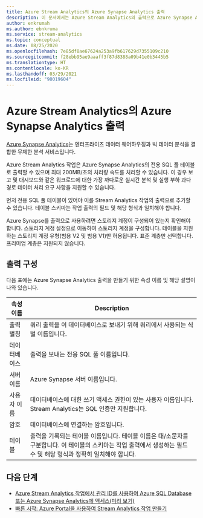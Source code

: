 ```yaml
---
title: Azure Stream Analytics의 Azure Synapse Analytics 출력
description: 이 문서에서는 Azure Stream Analytics의 출력으로 Azure Synapse Analytics를 설명합니다.
author: enkrumah
ms.author: ebnkruma
ms.service: stream-analytics
ms.topic: conceptual
ms.date: 08/25/2020
ms.openlocfilehash: 7e85df8ae67624a253a9fb617629d7355109c210
ms.sourcegitcommit: f28ebb95ae9aaaff3f87d8388a09b41e0b3445b5
ms.translationtype: HT
ms.contentlocale: ko-KR
ms.lasthandoff: 03/29/2021
ms.locfileid: "98019604"
---
```

# <a name="azure-synapse-analytics-output-from-azure-stream-analytics"></a>Azure Stream Analytics의 Azure Synapse Analytics 출력

[Azure Synapse Analytics](https://azure.microsoft.com/services/synapse-analytics)는 엔터프라이즈 데이터 웨어하우징과 빅 데이터 분석을 결합한 무제한 분석 서비스입니다. 

Azure Stream Analytics 작업은 Azure Synapse Analytics의 전용 SQL 풀 테이블로 출력할 수 있으며 최대 200MB/초의 처리량 속도를 처리할 수 있습니다. 이 경우 보고 및 대시보드와 같은 워크로드에 대한 가장 까다로운 실시간 분석 및 실행 부하 과다 경로 데이터 처리 요구 사항을 지원할 수 있습니다.  

먼저 전용 SQL 풀 테이블이 있어야 이를 Stream Analytics 작업의 출력으로 추가할 수 있습니다. 테이블 스키마는 작업 출력의 필드 및 해당 형식과 일치해야 합니다. 

Azure Synapse를 출력으로 사용하려면 스토리지 계정이 구성되어 있는지 확인해야 합니다. 스토리지 계정 설정으로 이동하여 스토리지 계정을 구성합니다. 테이블을 지원하는 스토리지 계정 유형(범용 V2 및 범용 V1)만 허용됩니다. 표준 계층만 선택합니다. 프리미엄 계층은 지원되지 않습니다.

## <a name="output-configuration"></a>출력 구성

다음 표에는 Azure Synapse Analytics 출력을 만들기 위한 속성 이름 및 해당 설명이 나와 있습니다.

|속성 이름|Description|
|-|-|
|출력 별칭 |쿼리 출력을 이 데이터베이스로 보내기 위해 쿼리에서 사용되는 식별 이름입니다. |
|데이터베이스 |출력을 보내는 전용 SQL 풀 이름입니다. |
|서버 이름 |Azure Synapse 서버 이름입니다.  |
|사용자 이름 |데이터베이스에 대한 쓰기 액세스 권한이 있는 사용자 이름입니다. Stream Analytics는 SQL 인증만 지원합니다. |
|암호 |데이터베이스에 연결하는 암호입니다. |
|테이블  | 출력을 기록되는 테이블 이름입니다. 테이블 이름은 대/소문자를 구분합니다. 이 테이블의 스키마는 작업 출력에서 생성하는 필드 수 및 해당 형식과 정확히 일치해야 합니다.|

## <a name="next-steps"></a>다음 단계

* [Azure Stream Analytics 작업에서 관리 ID를 사용하여 Azure SQL Database 또는 Azure Synapse Analytics에 액세스(미리 보기)](sql-database-output-managed-identity.md)
* [빠른 시작: Azure Portal을 사용하여 Stream Analytics 작업 만들기](stream-analytics-quick-create-portal.md)